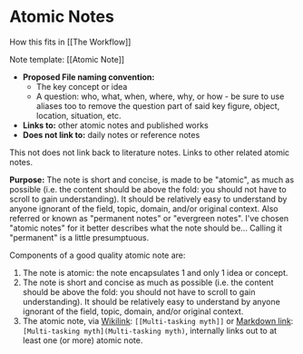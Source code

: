 # Atomic Notes

How this fits in [[The Workflow]]

Note template: [[Atomic Note]]

- **Proposed File naming convention:**
  - The key concept or idea
  - A question: who, what, when, where, why, or how - be sure to use aliases too to remove the question part of said key figure, object, location, situation, etc.
- **Links to:** other atomic notes and published works
- **Does not link to:** daily notes or reference notes

This not does not link back to literature notes. Links to other related atomic notes.

**Purpose:** The note is short and concise, is made to be "atomic", as much as possible (i.e. the content should be above the fold: you should not have to scroll to gain understanding). It should be relatively easy to understand by anyone ignorant of the field, topic, domain, and/or original context. Also referred or known as "permanent notes" or "evergreen notes". I've chosen "atomic notes" for it better describes what the note should be... Calling it "permanent" is a little presumptuous.

Components of a good quality atomic note are:

1. The note is atomic: the note encapsulates 1 and only 1 idea or concept.
2. The note is short and concise as much as possible (i.e. the content should be above the fold: you should not have to scroll to gain understanding). It should be relatively easy to understand by anyone ignorant of the field, topic, domain, and/or original context.
3. The atomic note, via [Wikilink](https://help.obsidian.md/web-clipper/filters#%60wikilink%60): `[[Multi-tasking myth]]` or [Markdown link](https://help.obsidian.md/Linking+notes+and+files/Internal+links#Supported+formats+for+internal+links): `[Multi-tasking myth](Multi-tasking myth)`, internally links out to at least one (or more) atomic note.